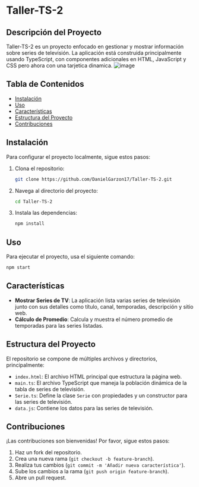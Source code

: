 # Taller-TS-2

## Descripción del Proyecto
Taller-TS-2 es un proyecto enfocado en gestionar y mostrar información sobre series de televisión. La aplicación está construida principalmente usando TypeScript, con componentes adicionales en HTML, JavaScript y CSS pero ahora con una tarjetica dinamica.
![image](https://github.com/user-attachments/assets/fd0b1e96-d573-4dd0-aa4c-0038679dc334)



## Tabla de Contenidos
- [Instalación](#instalación)
- [Uso](#uso)
- [Características](#características)
- [Estructura del Proyecto](#estructura-del-proyecto)
- [Contribuciones](#contribuciones)

## Instalación
Para configurar el proyecto localmente, sigue estos pasos:

1. Clona el repositorio:
    ```bash
    git clone https://github.com/DanielGarzon17/Taller-TS-2.git
    ```
2. Navega al directorio del proyecto:
    ```bash
    cd Taller-TS-2
    ```
3. Instala las dependencias:
    ```bash
    npm install
    ```

## Uso
Para ejecutar el proyecto, usa el siguiente comando:
```bash
npm start
```
## Características
- **Mostrar Series de TV**: La aplicación lista varias series de televisión junto con sus detalles como título, canal, temporadas, descripción y sitio web.
- **Cálculo de Promedio**: Calcula y muestra el número promedio de temporadas para las series listadas.

## Estructura del Proyecto
El repositorio se compone de múltiples archivos y directorios, principalmente:
- `index.html`: El archivo HTML principal que estructura la página web.
- `main.ts`: El archivo TypeScript que maneja la población dinámica de la tabla de series de televisión.
- `Serie.ts`: Define la clase `Serie` con propiedades y un constructor para las series de televisión.
- `data.js`: Contiene los datos para las series de televisión.

## Contribuciones
¡Las contribuciones son bienvenidas! Por favor, sigue estos pasos:

1. Haz un fork del repositorio.
2. Crea una nueva rama (`git checkout -b feature-branch`).
3. Realiza tus cambios (`git commit -m 'Añadir nueva característica'`).
4. Sube los cambios a la rama (`git push origin feature-branch`).
5. Abre un pull request.

